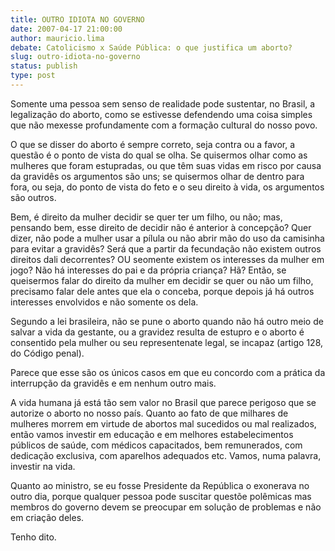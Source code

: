 ```yaml
---
title: OUTRO IDIOTA NO GOVERNO
date: 2007-04-17 21:00:00
author: mauricio.lima
debate: Catolicismo x Saúde Pública: o que justifica um aborto?
slug: outro-idiota-no-governo
status: publish 
type: post
---
```


Somente uma pessoa sem senso de realidade pode sustentar, no Brasil, a legalização do aborto, como se estivesse defendendo uma coisa simples que não mexesse profundamente com a formação cultural do nosso povo.  

O que se disser do aborto é sempre correto, seja contra ou a favor, a questão é o ponto de vista do qual se olha. Se quisermos olhar como as mulheres que foram estupradas, ou que têm suas vidas em risco por causa da gravidês os argumentos são uns; se quisermos olhar de dentro para fora, ou seja, do ponto de vista do feto e o seu direito à vida, os argumentos são outros.  

Bem, é direito da mulher decidir se quer ter um filho, ou não; mas, pensando bem, esse direito de decidir não é anterior à concepção? Quer dizer, não pode a mulher usar a pílula ou não abrir mão do uso da camisinha para evitar a gravidês? Será que a partir da fecundação não existem outros direitos dali decorrentes? OU seomente existem os interesses da mulher em jogo? Não há interesses do pai e da própria criança? Hã? Então, se queisermos falar do direito da mulher em decidir se quer ou não um filho, precisamo falar dele antes que ela o conceba, porque depois já há outros interesses envolvidos e não somente os dela.  

Segundo a lei brasileira, não se pune o aborto quando não há outro meio de salvar a vida da gestante, ou a gravidez resulta de estupro e o aborto é consentido pela mulher ou seu representenate legal, se incapaz (artigo 128, do Código penal).  

Parece que esse são os únicos casos em que eu concordo com a prática da interrupção da gravidês e em nenhum outro mais.  

A vida humana já está tão sem valor no Brasil que parece perigoso que se autorize o aborto no nosso país. Quanto ao fato de que milhares de mulheres morrem em virtude de abortos mal sucedidos ou mal realizados, então vamos investir em educação e em melhores estabelecimentos públicos de saúde, com médicos capacitados, bem remunerados, com dedicação exclusiva, com aparelhos adequados etc. Vamos, numa palavra, investir na vida.  

Quanto ao ministro, se eu fosse Presidente da República o exonerava no outro dia, porque qualquer pessoa pode suscitar questõe polêmicas mas membros do governo devem se preocupar em solução de problemas e não em criação deles.  

Tenho dito.
